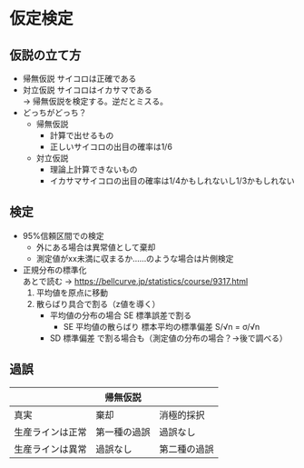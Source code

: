 # 仮定検定  
## 仮説の立て方  
- 帰無仮説  サイコロは正確である  
- 対立仮説  サイコロはイカサマである  
→ 帰無仮説を検定する。逆だとミスる。
- どっちがどっち？
    - 帰無仮説
        - 計算で出せるもの
        - 正しいサイコロの出目の確率は1/6
    - 対立仮説  
        - 理論上計算できないもの  
        - イカサマサイコロの出目の確率は1/4かもしれないし1/3かもしれない
  
## 検定  
- 95%信頼区間での検定  
    - 外にある場合は異常値として棄却  
    - 測定値がxx未満に収まるか……のような場合は片側検定
- 正規分布の標準化  
あとで読む → https://bellcurve.jp/statistics/course/9317.html
    1. 平均値を原点に移動  
    1. 散らばり具合で割る（z値を導く）  
        - 平均値の分布の場合 SE 標準誤差で割る  
            - SE 平均値の散らばり 標本平均の標準偏差  S/√n = σ/√n
        - SD 標準偏差 で割る場合も（測定値の分布の場合？→後で調べる）
## 過誤  
|  | 帰無仮説 ||
----|----|----
| 真実 | 棄却 | 消極的採択 |
| 生産ラインは正常 | 第一種の過誤 | 過誤なし |
| 生産ラインは異常 | 過誤なし | 第二種の過誤 |
  
